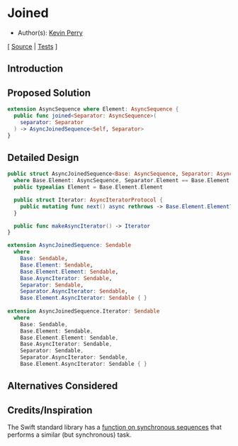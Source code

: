 # Joined

* Author(s): [Kevin Perry](https://github.com/kperryua)

[
[Source](https://github.com/apple/swift-async-algorithms/blob/main/Sources/AsyncAlgorithms/AsyncJoinedSequence.swift) |
[Tests](https://github.com/apple/swift-async-algorithms/blob/main/Tests/AsyncAlgorithmsTests/TestJoin.swift)
]

## Introduction

## Proposed Solution

```swift
extension AsyncSequence where Element: AsyncSequence {
  public func joined<Separator: AsyncSequence>(
    separator: Separator
  ) -> AsyncJoinedSequence<Self, Separator>
}
```

## Detailed Design

```swift
public struct AsyncJoinedSequence<Base: AsyncSequence, Separator: AsyncSequence>: AsyncSequence 
  where Base.Element: AsyncSequence, Separator.Element == Base.Element.Element {
  public typealias Element = Base.Element.Element

  public struct Iterator: AsyncIteratorProtocol {
    public mutating func next() async rethrows -> Base.Element.Element?
  }

  public func makeAsyncIterator() -> Iterator
}

extension AsyncJoinedSequence: Sendable
  where 
    Base: Sendable, 
    Base.Element: Sendable, 
    Base.Element.Element: Sendable, 
    Base.AsyncIterator: Sendable, 
    Separator: Sendable, 
    Separator.AsyncIterator: Sendable, 
    Base.Element.AsyncIterator: Sendable { }
    
extension AsyncJoinedSequence.Iterator: Sendable
  where 
    Base: Sendable, 
    Base.Element: Sendable, 
    Base.Element.Element: Sendable, 
    Base.AsyncIterator: Sendable, 
    Separator: Sendable, 
    Separator.AsyncIterator: Sendable, 
    Base.Element.AsyncIterator: Sendable { }
```

## Alternatives Considered

## Credits/Inspiration

The Swift standard library has a [function on synchronous sequences](https://developer.apple.com/documentation/swift/sequence/1641166-joined) that performs a similar (but synchronous) task.
